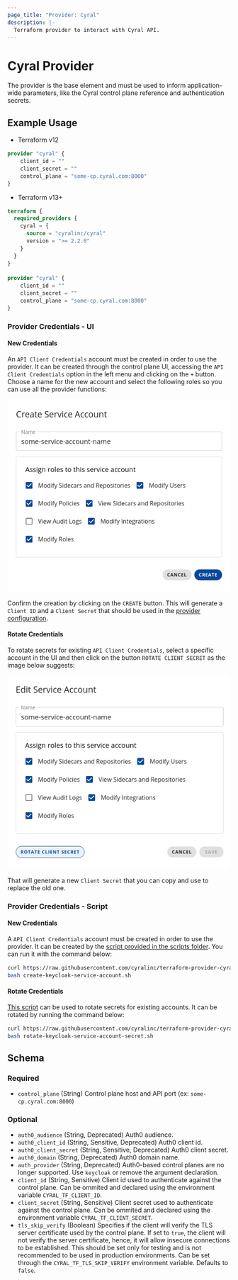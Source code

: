 ```yaml
---
page_title: "Provider: Cyral"
description: |-
  Terraform provider to interact with Cyral API.
---
```


# Cyral Provider

The provider is the base element and must be used to inform application-wide
parameters, like the Cyral control plane reference and authentication secrets.

## Example Usage

- Terraform v12

```terraform
provider "cyral" {
    client_id = ""
    client_secret = ""
    control_plane = "some-cp.cyral.com:8000"
}
```

- Terraform v13+

```terraform
terraform {
  required_providers {
    cyral = {
      source = "cyralinc/cyral"
      version = ">= 2.2.0"
    }
  }
}

provider "cyral" {
    client_id = ""
    client_secret = ""
    control_plane = "some-cp.cyral.com:8000"
}
```

### Provider Credentials - UI

#### New Credentials

An `API Client Credentials` account must be created in order to use the provider. It can be created through the control plane UI, accessing the `API Client Credentials` option in the left menu and clicking on the `+` button. Choose a name for the new account and select the following roles so you can use all the provider functions:

<img src="https://raw.githubusercontent.com/cyralinc/terraform-provider-cyral/main/images/create_service_account.png">

Confirm the creation by clicking on the `CREATE` button. This will generate a `Client ID` and a `Client Secret` that should be used in the [provider configuration](#example-usage).

#### Rotate Credentials

To rotate secrets for existing `API Client Credentials`, select a specific account in the UI and then click on the button `ROTATE CLIENT SECRET` as the image below suggests:

<img src="https://raw.githubusercontent.com/cyralinc/terraform-provider-cyral/main/images/rotate_client_secret.png">

That will generate a new `Client Secret` that you can copy and use to replace the old one.

### Provider Credentials - Script

#### New Credentials

A `API Client Credentials` account must be created in order to use the provider. It can be created by the [script provided in the scripts folder](../scripts/create-keycloak-service-account.sh). You can run it with the command below:

```bash
curl https://raw.githubusercontent.com/cyralinc/terraform-provider-cyral/main/scripts/create-keycloak-service-account.sh -O
bash create-keycloak-service-account.sh
```

#### Rotate Credentials

[This script](../scripts/rotate-keycloak-service-account-secret.sh) can be used to rotate secrets for existing accounts. It can be rotated by running the command below:

```bash
curl https://raw.githubusercontent.com/cyralinc/terraform-provider-cyral/main/scripts/rotate-keycloak-service-account-secret.sh -O
bash rotate-keycloak-service-account-secret.sh
```

<!-- schema generated by tfplugindocs -->

## Schema

### Required

- `control_plane` (String) Control plane host and API port (ex: `some-cp.cyral.com:8000`)

### Optional

- `auth0_audience` (String, Deprecated) Auth0 audience.
- `auth0_client_id` (String, Sensitive, Deprecated) Auth0 client id.
- `auth0_client_secret` (String, Sensitive, Deprecated) Auth0 client secret.
- `auth0_domain` (String, Deprecated) Auth0 domain name.
- `auth_provider` (String, Deprecated) Auth0-based control planes are no longer supported. Use `keycloak` or remove the argument declaration.
- `client_id` (String, Sensitive) Client id used to authenticate against the control plane. Can be ommited and declared using the environment variable `CYRAL_TF_CLIENT_ID`.
- `client_secret` (String, Sensitive) Client secret used to authenticate against the control plane. Can be ommited and declared using the environment variable `CYRAL_TF_CLIENT_SECRET`.
- `tls_skip_verify` (Boolean) Specifies if the client will verify the TLS server certificate used by the control plane. If set to `true`, the client will not verify the server certificate, hence, it will allow insecure connections to be established. This should be set only for testing and is not recommended to be used in production environments. Can be set through the `CYRAL_TF_TLS_SKIP_VERIFY` environment variable. Defaults to `false`.
